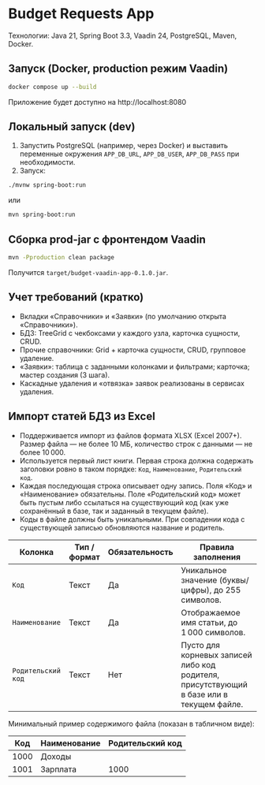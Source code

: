 # Budget Requests App

Технологии: Java 21, Spring Boot 3.3, Vaadin 24, PostgreSQL, Maven, Docker.

## Запуск (Docker, production режим Vaadin)
```bash
docker compose up --build
```
Приложение будет доступно на http://localhost:8080

## Локальный запуск (dev)
1) Запустить PostgreSQL (например, через Docker) и выставить переменные окружения `APP_DB_URL`, `APP_DB_USER`, `APP_DB_PASS` при необходимости.
2) Запуск:
```bash
./mvnw spring-boot:run
```
или
```bash
mvn spring-boot:run
```

## Сборка prod-jar c фронтендом Vaadin
```bash
mvn -Pproduction clean package
```
Получится `target/budget-vaadin-app-0.1.0.jar`.

## Учет требований (кратко)
- Вкладки «Справочники» и «Заявки» (по умолчанию открыта «Справочники»).
- БДЗ: TreeGrid c чекбоксами у каждого узла, карточка сущности, CRUD.
- Прочие справочники: Grid + карточка сущности, CRUD, групповое удаление.
- «Заявки»: таблица с заданными колонками и фильтрами; карточка; мастер создания (3 шага).
- Каскадные удаления и «отвязка» заявок реализованы в сервисах удаления.

## Импорт статей БДЗ из Excel
- Поддерживается импорт из файлов формата XLSX (Excel 2007+). Размер файла — не более 10 МБ, количество строк с данными — не более 10 000.
- Используется первый лист книги. Первая строка должна содержать заголовки ровно в таком порядке: `Код`, `Наименование`, `Родительский код`.
- Каждая последующая строка описывает одну запись. Поля «Код» и «Наименование» обязательны. Поле «Родительский код» может быть пустым либо ссылаться на существующий код (как уже сохранённый в базе, так и заданный в текущем файле).
- Коды в файле должны быть уникальными. При совпадении кода с существующей записью обновляются название и родитель.

| Колонка            | Тип / формат | Обязательность | Правила заполнения |
|--------------------|--------------|----------------|--------------------|
| `Код`              | Текст        | Да             | Уникальное значение (буквы/цифры), до 255 символов. |
| `Наименование`     | Текст        | Да             | Отображаемое имя статьи, до 1 000 символов. |
| `Родительский код` | Текст        | Нет            | Пусто для корневых записей либо код родителя, присутствующий в базе или в текущем файле. |

Минимальный пример содержимого файла (показан в табличном виде):

| Код  | Наименование | Родительский код |
|------|--------------|------------------|
| 1000 | Доходы       |                  |
| 1001 | Зарплата     | 1000             |

